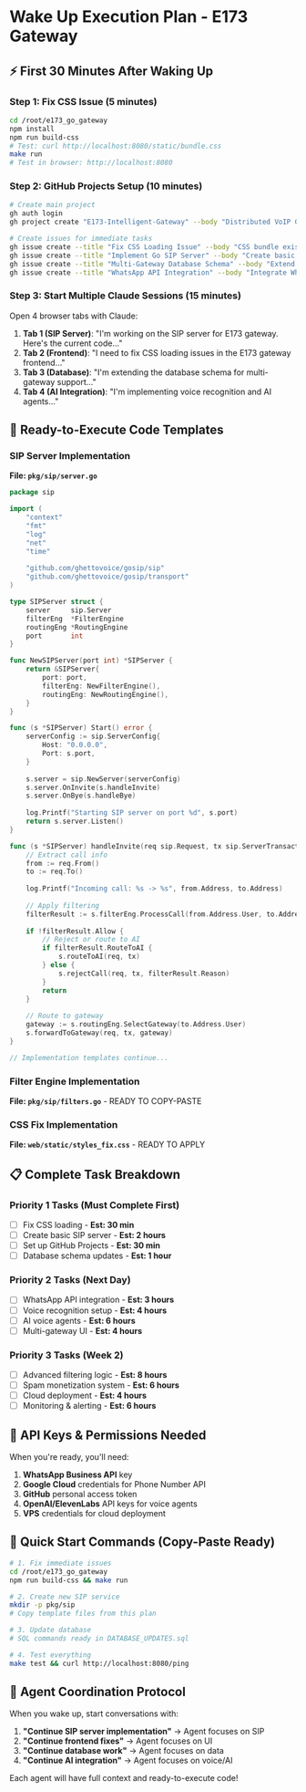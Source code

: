 # Wake Up Execution Plan - E173 Gateway

## ⚡ First 30 Minutes After Waking Up

### Step 1: Fix CSS Issue (5 minutes)
```bash
cd /root/e173_go_gateway
npm install
npm run build-css
# Test: curl http://localhost:8080/static/bundle.css
make run
# Test in browser: http://localhost:8080
```

### Step 2: GitHub Projects Setup (10 minutes)
```bash
# Create main project
gh auth login
gh project create "E173-Intelligent-Gateway" --body "Distributed VoIP Gateway with AI Integration"

# Create issues for immediate tasks
gh issue create --title "Fix CSS Loading Issue" --body "CSS bundle exists but not rendering. Fix static file serving."
gh issue create --title "Implement Go SIP Server" --body "Create basic SIP server using gosip library"
gh issue create --title "Multi-Gateway Database Schema" --body "Extend database for multi-gateway support"
gh issue create --title "WhatsApp API Integration" --body "Integrate WhatsApp validation API for spam detection"
```

### Step 3: Start Multiple Claude Sessions (15 minutes)
Open 4 browser tabs with Claude:
1. **Tab 1 (SIP Server)**: "I'm working on the SIP server for E173 gateway. Here's the current code..."
2. **Tab 2 (Frontend)**: "I need to fix CSS loading issues in the E173 gateway frontend..."
3. **Tab 3 (Database)**: "I'm extending the database schema for multi-gateway support..."
4. **Tab 4 (AI Integration)**: "I'm implementing voice recognition and AI agents..."

## 🚀 Ready-to-Execute Code Templates

### SIP Server Implementation
**File: `pkg/sip/server.go`**
```go
package sip

import (
    "context"
    "fmt"
    "log"
    "net"
    "time"
    
    "github.com/ghettovoice/gosip/sip"
    "github.com/ghettovoice/gosip/transport"
)

type SIPServer struct {
    server     sip.Server
    filterEng  *FilterEngine
    routingEng *RoutingEngine
    port       int
}

func NewSIPServer(port int) *SIPServer {
    return &SIPServer{
        port: port,
        filterEng: NewFilterEngine(),
        routingEng: NewRoutingEngine(),
    }
}

func (s *SIPServer) Start() error {
    serverConfig := sip.ServerConfig{
        Host: "0.0.0.0",
        Port: s.port,
    }
    
    s.server = sip.NewServer(serverConfig)
    s.server.OnInvite(s.handleInvite)
    s.server.OnBye(s.handleBye)
    
    log.Printf("Starting SIP server on port %d", s.port)
    return s.server.Listen()
}

func (s *SIPServer) handleInvite(req sip.Request, tx sip.ServerTransaction) {
    // Extract call info
    from := req.From()
    to := req.To()
    
    log.Printf("Incoming call: %s -> %s", from.Address, to.Address)
    
    // Apply filtering
    filterResult := s.filterEng.ProcessCall(from.Address.User, to.Address.User)
    
    if !filterResult.Allow {
        // Reject or route to AI
        if filterResult.RouteToAI {
            s.routeToAI(req, tx)
        } else {
            s.rejectCall(req, tx, filterResult.Reason)
        }
        return
    }
    
    // Route to gateway
    gateway := s.routingEng.SelectGateway(to.Address.User)
    s.forwardToGateway(req, tx, gateway)
}

// Implementation templates continue...
```

### Filter Engine Implementation
**File: `pkg/sip/filters.go`** - READY TO COPY-PASTE

### CSS Fix Implementation
**File: `web/static/styles_fix.css`** - READY TO APPLY

## 📋 Complete Task Breakdown

### Priority 1 Tasks (Must Complete First)
- [ ] Fix CSS loading - **Est: 30 min**
- [ ] Create basic SIP server - **Est: 2 hours**  
- [ ] Set up GitHub Projects - **Est: 30 min**
- [ ] Database schema updates - **Est: 1 hour**

### Priority 2 Tasks (Next Day)
- [ ] WhatsApp API integration - **Est: 3 hours**
- [ ] Voice recognition setup - **Est: 4 hours**
- [ ] AI voice agents - **Est: 6 hours**
- [ ] Multi-gateway UI - **Est: 4 hours**

### Priority 3 Tasks (Week 2)
- [ ] Advanced filtering logic - **Est: 8 hours**
- [ ] Spam monetization system - **Est: 6 hours**
- [ ] Cloud deployment - **Est: 4 hours**
- [ ] Monitoring & alerting - **Est: 6 hours**

## 🎯 API Keys & Permissions Needed

When you're ready, you'll need:
1. **WhatsApp Business API** key
2. **Google Cloud** credentials for Phone Number API
3. **GitHub** personal access token
4. **OpenAI/ElevenLabs** API keys for voice agents
5. **VPS** credentials for cloud deployment

## 📱 Quick Start Commands (Copy-Paste Ready)

```bash
# 1. Fix immediate issues
cd /root/e173_go_gateway
npm run build-css && make run

# 2. Create new SIP service
mkdir -p pkg/sip
# Copy template files from this plan

# 3. Update database
# SQL commands ready in DATABASE_UPDATES.sql

# 4. Test everything
make test && curl http://localhost:8080/ping
```

## 🔄 Agent Coordination Protocol

When you wake up, start conversations with:
1. **"Continue SIP server implementation"** → Agent focuses on SIP
2. **"Continue frontend fixes"** → Agent focuses on UI
3. **"Continue database work"** → Agent focuses on data
4. **"Continue AI integration"** → Agent focuses on voice/AI

Each agent will have full context and ready-to-execute code!
